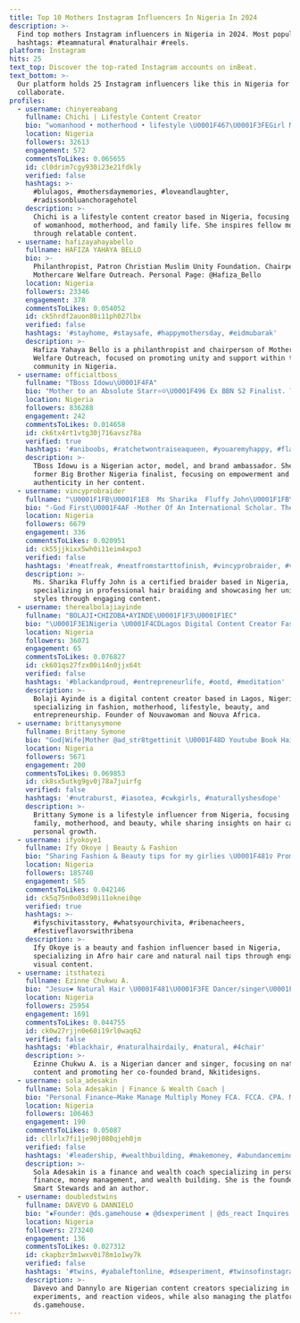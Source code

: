 ```yaml
---
title: Top 10 Mothers Instagram Influencers In Nigeria In 2024
description: >-
  Find top mothers Instagram influencers in Nigeria in 2024. Most popular
  hashtags: #teamnatural #naturalhair #reels.
platform: Instagram
hits: 25
text_top: Discover the top-rated Instagram accounts on inBeat.
text_bottom: >-
  Our platform holds 25 Instagram influencers like this in Nigeria for you to
  collaborate.
profiles:
  - username: chinyereabang
    fullname: Chichi | Lifestyle Content Creator
    bio: "womanhood • motherhood • lifestyle \U0001F467\U0001F3FEGirl Mum x 3 \U0001F393 YouTube Black Voices Class of '22 \U0001F4E9 workwithchinyereabang@gmail.com I share amazing stuff here \U0001F447\U0001F3FE"
    location: Nigeria
    followers: 32613
    engagement: 572
    commentsToLikes: 0.065655
    id: cl0drim7cgy930i23e21fdkly
    verified: false
    hashtags: >-
      #blulagos, #mothersdaymemories, #loveandlaughter,
      #radissonbluanchoragehotel
    description: >-
      Chichi is a lifestyle content creator based in Nigeria, focusing on themes
      of womanhood, motherhood, and family life. She inspires fellow mothers
      through relatable content.
  - username: hafizayahayabello
    fullname: HAFIZA YAHAYA BELLO
    bio: >-
      Philanthropist, Patron Christian Muslim Unity Foundation. Chairperson,
      Mothercare Welfare Outreach. Personal Page: @Hafiza_Bello
    location: Nigeria
    followers: 23346
    engagement: 378
    commentsToLikes: 0.054052
    id: ck5hrdf2auon80i11ph027lbx
    verified: false
    hashtags: '#stayhome, #staysafe, #happymothersday, #eidmubarak'
    description: >-
      Hafiza Yahaya Bello is a philanthropist and chairperson of Mothercare
      Welfare Outreach, focused on promoting unity and support within the
      community in Nigeria.
  - username: officialtboss_
    fullname: "TBoss Idowu\U0001F4FA"
    bio: "Mother to an Absolute Starr⭐️☺️\U0001F496 Ex BBN S2 Finalist. The Original BossLady. Actor. Model Brand Ambassador & Influencer. Complete women don’t compete"
    location: Nigeria
    followers: 836288
    engagement: 242
    commentsToLikes: 0.014658
    id: ck6tx4rt1vtg30j716avsz78a
    verified: true
    hashtags: '#aniboobs, #ratchetwontraiseaqueen, #youaremyhappy, #flawed'
    description: >-
      TBoss Idowu is a Nigerian actor, model, and brand ambassador. She is a
      former Big Brother Nigeria finalist, focusing on empowerment and
      authenticity in her content.
  - username: vincyprobraider
    fullname: "\U0001F1FB\U0001F1E8  Ms Sharika  Fluffy John\U0001F1FB\U0001F1E8"
    bio: "-God First\U0001F4AF -Mother Of An International Scholar. The Grass Is Greener Wherever I Am. -A Certified Braider. Located at Marsha's Hair Magic."
    location: Nigeria
    followers: 6679
    engagement: 336
    commentsToLikes: 0.020951
    id: ck55jjkixx5wh0i11eim4xpo3
    verified: false
    hashtags: '#neatfreak, #neatfromstarttofinish, #vincyprobraider, #vincyprobraidergang'
    description: >-
      Ms. Sharika Fluffy John is a certified braider based in Nigeria,
      specializing in professional hair braiding and showcasing her unique
      styles through engaging content.
  - username: therealbolajiayinde
    fullname: "BOLAJI•CHIZOBA•AYINDE\U0001F1F3\U0001F1EC"
    bio: "\U0001F3E1Nigeria \U0001F4CDLagos Digital Content Creator Fashion|Motherhood|Lifestyle|Beauty|Entreprenuer \U0001F4E9Bolaji-ayinde@live.co.uk Founder @nouvawoman @nouvaafrica"
    location: Nigeria
    followers: 36071
    engagement: 65
    commentsToLikes: 0.076827
    id: ck601qs27fzx00i14n0jjx64t
    verified: false
    hashtags: '#blackandproud, #entrepreneurlife, #ootd, #meditation'
    description: >-
      Bolaji Ayinde is a digital content creator based in Lagos, Nigeria,
      specializing in fashion, motherhood, lifestyle, beauty, and
      entrepreneurship. Founder of Nouvawoman and Nouva Africa.
  - username: brittanysymone
    fullname: Brittany Symone
    bio: "God|Wife|Mother @ad_str8tgettinit \U0001F48D Youtube Book Hair Appt.\U0001F447\U0001F3FD @symoneprotectivestyles"
    location: Nigeria
    followers: 5671
    engagement: 200
    commentsToLikes: 0.069853
    id: ck8sx5utkg9gv0j78a7juirfg
    verified: false
    hashtags: '#nutraburst, #iasotea, #cwkgirls, #naturallyshesdope'
    description: >-
      Brittany Symone is a lifestyle influencer from Nigeria, focusing on faith,
      family, motherhood, and beauty, while sharing insights on hair care and
      personal growth.
  - username: ifyokoye1
    fullname: Ify Okoye | Beauty & Fashion
    bio: "Sharing Fashion & Beauty tips for my girlies \U0001F481‍♀️ Promoting Afro Hair and Natural Nails Youtube - Ify Okoye TikTok - ify_okoye \U0001F4CDLagos, Nigeria"
    location: Nigeria
    followers: 185740
    engagement: 585
    commentsToLikes: 0.042146
    id: ck5q75n0o03d90i11oknei0qe
    verified: true
    hashtags: >-
      #ifyschivitasstory, #whatsyourchivita, #ribenacheers,
      #festiveflavorswithribena
    description: >-
      Ify Okoye is a beauty and fashion influencer based in Nigeria,
      specializing in Afro hair care and natural nail tips through engaging
      visual content.
  - username: itsthatezi
    fullname: Ezinne Chukwu A.
    bio: "Jesus❤️ Natural Hair \U0001F481\U0001F3FE Dancer/singer\U0001F648 Co-founder of @nkitidesigns @chinedu13 \U0001F48D Bouclème - EZI15 for 15% off"
    location: Nigeria
    followers: 25954
    engagement: 1691
    commentsToLikes: 0.044755
    id: ck0w27rjjn0e60i19rl0waq62
    verified: false
    hashtags: '#blackhair, #naturalhairdaily, #natural, #4chair'
    description: >-
      Ezinne Chukwu A. is a Nigerian dancer and singer, focusing on natural hair
      content and promoting her co-founded brand, Nkitidesigns.
  - username: sola_adesakin
    fullname: Sola Adesakin | Finance & Wealth Coach |
    bio: "Personal Finance—Make Manage Multiply Money FCA. FCCA. CPA. MBA.CFEI Lead Coach—@SmartStewards Founder—@fruitfoundation Author—8\U0001F4DA Join—#smartstewards"
    location: Nigeria
    followers: 106463
    engagement: 190
    commentsToLikes: 0.05087
    id: cllrlx7fi1je90j080qjeh0jm
    verified: false
    hashtags: '#leadership, #wealthbuilding, #makemoney, #abundancemindset'
    description: >-
      Sola Adesakin is a finance and wealth coach specializing in personal
      finance, money management, and wealth building. She is the founder of
      Smart Stewards and an author.
  - username: doubledstwins
    fullname: DAVEVO & DANNIELO
    bio: "▪️Founder: @ds.gamehouse ▪️ @dsexperiment | @ds_react Inquires: \U0001F4E7 itdoubleds@gmail.com"
    location: Nigeria
    followers: 273240
    engagement: 136
    commentsToLikes: 0.027312
    id: ckapbzr3m1wxv0i78m1o1wy7k
    verified: false
    hashtags: '#twins, #yabaleftonline, #dsexperiment, #twinsofinstagram'
    description: >-
      Davevo and Dannylo are Nigerian content creators specializing in gaming,
      experiments, and reaction videos, while also managing the platform
      ds.gamehouse.
---
```


